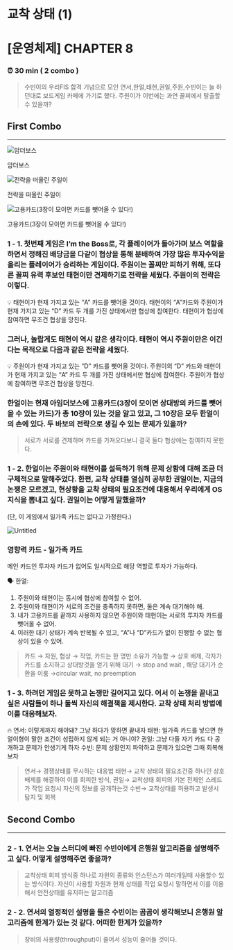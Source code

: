 # 교착 상태 (1)

# [운영체제] CHAPTER 8

### ⏰ 30 min ( 2 combo )

> 수빈이의 우리FIS 합격 기념으로 모인 연서,한얼,태현,권일,주원,수빈이는 늘 하던대로 보드게임 카페에 가기로 했다. 주원이가 이번에는 과연 꼴찌에서 탈출할 수 있을까?
> 

## First Combo

---

![암더보스](%E1%84%80%E1%85%AD%E1%84%8E%E1%85%A1%E1%86%A8%20%E1%84%89%E1%85%A1%E1%86%BC%E1%84%90%E1%85%A2%20(1)%20d02f3ae29c064336a629a85e2cce73d2/Untitled.png)

암더보스

![전략을 떠올린 주일이](%E1%84%80%E1%85%AD%E1%84%8E%E1%85%A1%E1%86%A8%20%E1%84%89%E1%85%A1%E1%86%BC%E1%84%90%E1%85%A2%20(1)%20d02f3ae29c064336a629a85e2cce73d2/Untitled%201.png)

전략을 떠올린 주일이

![고용카드(3장이 모이면 카드를 뺏어올 수 있다!)](%E1%84%80%E1%85%AD%E1%84%8E%E1%85%A1%E1%86%A8%20%E1%84%89%E1%85%A1%E1%86%BC%E1%84%90%E1%85%A2%20(1)%20d02f3ae29c064336a629a85e2cce73d2/Untitled%202.png)

고용카드(3장이 모이면 카드를 뺏어올 수 있다!)

### 1 - 1. 첫번째 게임은 I’m the Boss로, 각 플레이어가 돌아가며 보스 역할을 하면서 정해진 배당금을 다같이 협상을 통해 분배하여 가장 많은 투자수익을 올리는 플레이어가 승리하는 게임이다. 주원이는 꼴찌만 피하기 위해, 또다른 꼴찌 유력 후보인 태현이만 견제하기로 전략을 세웠다. 주원이의 전략은 이렇다.

<aside>
💡 태현이가 현재 가지고 있는 “A” 카드를 뺏어올 것이다.
태현이의 “A”카드와 주원이가 현재 가지고 있는 “D” 카드 두 개를 가진 상태에서만 협상에 참여한다. 
태현이가 협상에 참여하면 무조건 협상을 망친다.

</aside>

### 그러나, 놀랍게도 태현이 역시 같은 생각이다. 태현이 역시 주원이만은 이긴다는 목적으로 다음과 같은 전략을 세웠다.

<aside>
💡 주원이가 현재 가지고 있는 “D” 카드를 뺏어올 것이다.
주원이의 “D” 카드와 태현이가 현재 가지고 있는 “A” 카드 두 개를 가진 상태에서만 협상에 참여한다.
주원이가 협상에 참여하면 무조건 협상을 망친다.

</aside>

### 한얼이는 현재 아임더보스에 고용카드(3장이 모이면 상대방의 카드를 뺏어올 수 있는 카드)가 총 10장이 있는 것을 알고 있고, 그 10장은 모두 한얼이의 손에 있다. 두 바보의 전략으로 생길 수 있는 문제가 있을까?

> 서로가 서로를 견제하며 카드를 가져오다보니 결국 둘다 협상에는 참여하지 못한다.
> 

### 1 - 2. 한얼이는 주원이와 태현이를 설득하기 위해 문제 상황에 대해 조금 더 구체적으로 말해주었다. 한편, 교착 상태를 열심히 공부한 권일이는, 지금의 논쟁은 모르겠고, 현상황을 교착 상태의 필요조건에 대응해서 우리에게 OS 지식을 뽐내고 싶다. 권일이는 어떻게 말했을까?

(단, 이 게임에서 일가족 카드는 없다고 가정한다.)

![Untitled](%E1%84%80%E1%85%AD%E1%84%8E%E1%85%A1%E1%86%A8%20%E1%84%89%E1%85%A1%E1%86%BC%E1%84%90%E1%85%A2%20(1)%20d02f3ae29c064336a629a85e2cce73d2/Untitled%203.png)

### 영향력 카드 - **일가족 카드**

메인 카드인 투자자 카드가 없어도 일시적으로 해당 역할로 투자가 가능하다.

<aside>
🗣️ 한얼:

1. 주원이와 태현이는 동시에 협상에 참여할 수 없어.
2. 주원이와 태현이가 서로의 조건을 충족하지 못하면, 둘은 계속 대기해야 해.
3. 내가 고용카드를 끝까지 사용하지 않으면 주원이와 태현이는 서로의 투자자 카드를 뺏어올 수 없어.
4. 이러한 대기 상태가 계속 반복될 수 있고, “A”나 “D”카드가 없이 진행할 수 없는 협상이 있을 수 있어.
</aside>

> 카드 → 자원, 협상 → 작업,  카드는 한 명만 소유가 가능함 → 상호 배제, 각자가 카드를 소지하고 상대방것을 얻기 위해 대기 → stop and wait , 해당 대기가 순환을 이룸 →circular wait, no preemption
> 

### 1 - 3. 하려던 게임은 못하고 논쟁만 길어지고 있다. 어서 이 논쟁을 끝내고 싶은 사람들이 하나 둘씩 자신의 해결책을 제시한다. 교착 상태 처리 방법에 이를 대응해보자.

<aside>
🔥 연서: 이렇게까지 해야돼? 그냥 하다가 망하면 끝내자
태현: 일가족 카드를 넣으면 한얼이형이 말한 조건이 성립하지 않게 되는 거 아니야?
권일: 그냥 다들 자기 카드 다 공개하고 문제가 안생기게 하자
수빈: 문제 상황인지 파악하고 문제가 있으면 그때 회복해보자

</aside>

> 연서→ 경쟁상태를 무시하는 대응법 태현→ 교착 상태의 필요조건중 하나인 상호배제를 해결하여 이를 회피한 방식, 권일→ 교착상태 회피의 기본 전제인 스레드가 작업 요청시 자신의 정보를 공개하는것  수빈→ 교착상태를 허용하고 발생시 탐지 및 회복
> 

## **Second Combo**

---

### 2 - 1. 연서는 오늘 스터디에 빠진 수빈이에게 은행원 알고리즘을 설명해주고 싶다. 어떻게 설명해주면 좋을까?

> 교착상태 회피 방식중 하나로 자원의 종류와 인스턴스가 여러개일때 사용할수 있는 방식이다. 자신이 사용할 자원과 현재 상태를 작업 요청시 말하면서 이를 이용해서 안전상태를 유지하는 알고리즘
> 

### 2 - 2.  연서의 열정적인 설명을 들은 수빈이는 곰곰이 생각해보니 은행원 알고리즘에 한계가 있는 것 같다. 어떠한 한계가 있을까?

> 장비의 사용량(throughput)이 줄어서 성능이 줄어들 것이다.
>